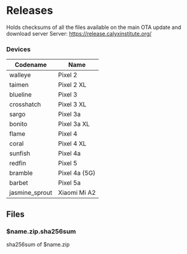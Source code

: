 # Releases

Holds checksums of all the files available on the main OTA update and download server
Server: https://release.calyxinstitute.org/

### Devices
| Codename | Name |
| -------- | ---- |
| walleye | Pixel 2 |
| taimen | Pixel 2 XL |
| blueline | Pixel 3 |
| crosshatch | Pixel 3 XL |
| sargo | Pixel 3a |
| bonito | Pixel 3a XL |
| flame | Pixel 4 |
| coral | Pixel 4 XL |
| sunfish | Pixel 4a |
| redfin | Pixel 5 |
| bramble | Pixel 4a (5G) |
| barbet | Pixel 5a |
| jasmine_sprout | Xiaomi Mi A2 |

## Files

### $name.zip.sha256sum
sha256sum of $name.zip
